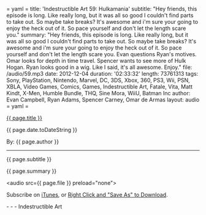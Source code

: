 = yaml =
title: 'Indestructible Art 59: Hulkamania'
subtitle: "Hey friends, this episode is long. Like really long, but it was all so good I couldn't find parts to take out. So maybe take breaks? It's awesome and i'm sure your going to enjoy the heck out of it. So pace yourself and don't let the length scare you."
summary: "Hey friends, this episode is long. Like really long, but it was all so good I couldn't find parts to take out. So maybe take breaks? It's awesome and i'm sure your going to enjoy the heck out of it. So pace yourself and don't let the length scare you. Evan questions Ryan's motives. Omar looks for depth in time travel. Spencer wants to see more of Hulk Hogan. Ryan looks good in a wig. Like I said, it's all awesome. Enjoy."
file: /audio/59.mp3
date: 2012-12-04
duration: '02:33:32'
length: 73761313
tags: Sony, PlayStation, Nintendo, Marvel, DC, 3DS, Xbox, 360, PS3, Wii, PSN, XBLA, Video Games, Comics, Games, Indestructible Art, Fatale, Vita, Matt Kindt, X-Men, Humble Bundle, THQ, Sine Mora, WiiU, Batman Inc
author: Evan Campbell, Ryan Adams, Spencer Carney, Omar de Armas
layout: audio
= yaml =

<a href="{{ page.url }}" class='postTitleLink'><p class='postTitle'>{{ page.title }}</p></a>
<p class='postPublished'>{{ page.date.toDateString }}</p>
<p class='postAuthor'>By: {{ page.author }}</p>
<hr>
<p class='podcastSummary'>{{ page.subtitle }}</p>

<p class='podcastSummary'>{{ page.summary }}</p>

<audio src={{ page.file }} preload="none"></audio>
<p class='subLinks'>Subscribe on <a href='http://bit.ly/iapodcast'>iTunes</a>, or <a href={{ page.file }}>Right Click and "Save As" to Download</a>.</p>
- - -
Indestructible Art
